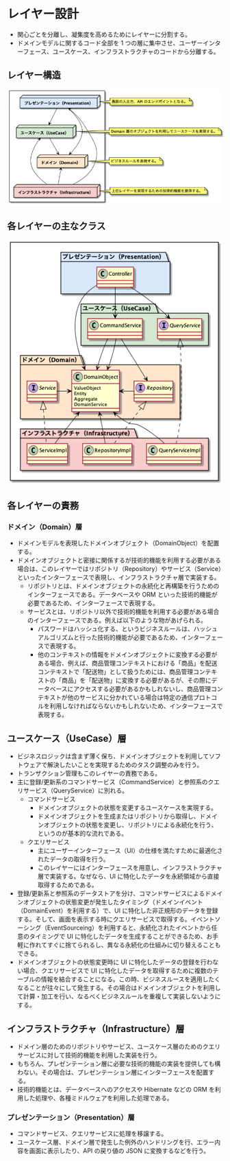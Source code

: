 # レイヤー設計
- 関心ごとを分離し、凝集度を高めるためにレイヤーに分割する。
- ドメインモデルに関するコード全部を 1 つの層に集中させ、ユーザーインターフェース、ユースケース、インフラストラクチャのコードから分離する。

## レイヤー構造
![](./drawing/LayerStructure/LayerStructure.png)

## 各レイヤーの主なクラス
![](./drawing/LayerStructure_TypicalClass/LayerStructure_TypicalClass.png)

## 各レイヤーの責務
### ドメイン（Domain）層
- ドメインモデルを表現したドメインオブジェクト（DomainObject）を配置する。
- ドメインオブジェクトと密接に関係するが技術的機能を利用する必要がある場合は、このレイヤーではリポジトリ（Repository）やサービス（Service）といったインターフェースで表現し、インフラストラクチャ層で実装する。
  - リポジトリとは、ドメインオブジェクトの永続化と再構築を行うためのインターフェースである。データベースや ORM といった技術的機能が必要であるため、インターフェースで表現する。
  - サービスとは、リポジトリ以外で技術的機能を利用する必要がある場合のインターフェースである。例えば以下のような物があげられる。
    - パスワードはハッシュ化する、というビジネスルールは、ハッシュアルゴリズムと行った技術的機能が必要であるため、インターフェースで表現する。
    - 他のコンテキストの情報をドメインオブジェクトに変換する必要がある場合、例えば、商品管理コンテキストにおける「商品」を配送コンテキストで「配送物」として扱うためには、商品管理コンテキストの「商品」を「配送物」に変換する必要があるが、その際にデータベースにアクセスする必要があるかもしれないし、商品管理コンテキストが他のサービスに分かれている場合は特定の通信プロトコルを利用しなければならないかもしれないため、インターフェースで表現する。

## ユースケース（UseCase）層
- ビジネスロジックは含まず薄く保ち、ドメインオブジェクトを利用してソフトウェアで解決したいことを実現するためのタスク調整のみを行う。
- トランザクション管理もこのレイヤーの責務である。
- 主に登録/更新系のコマンドサービス（CommandService）と参照系のクエリサービス（QueryService）に別れる。
  - コマンドサービス
    - ドメインオブジェクトの状態を変更するユースケースを実現する。
    - ドメインオブジェクトを生成またはリポジトリから取得し、ドメインオブジェクトの状態を変更し、リポジトリによる永続化を行う、というのが基本的な流れである。
  - クエリサービス
    - 主にユーザーインターフェース（UI）の仕様を満たすために最適化されたデータの取得を行う。
    - このレイヤーにはインターフェースを用意し、インフラストラクチャ層で実装する。なぜなら、UI に特化したデータを永続領域から直接取得するためである。
- 登録/更新系と参照系のデータストアを分け、コマンドサービスによるドメインオブジェクトの状態変更が発生したタイミング（ドメインイベント（DomainEvent）を利用する）で、UI に特化した非正規形のデータを登録する。そして、画面を表示する時にクエリサービスで取得する。イベントソーシング（EventSourceing）を利用すると、永続化されたイベントから任意のタイミングで UI に特化したデータを生成することができるため、お手軽に作れてすぐに捨てられるし、異なる永続化の仕組みに切り替えることもできる。
- ドメインオブジェクトの状態変更時に UI に特化したデータの登録を行わない場合、クエリサービスで UI に特化したデータを取得するために複数のテーブルの情報を結合することになる。この時、ビジネスルースを適用したくなることが往々にして発生する。その場合はドメインオブジェクトを利用して計算・加工を行い、なるべくビジネスルールを重複して実装しないようにする。

## インフラストラクチャ（Infrastructure）層
- ドメイン層のためのリポジトリやサービス、ユースケース層のためのクエリサービスに対して技術的機能を利用した実装を行う。
- もちろん、プレゼンテーション層に必要な技術的機能の実装を提供しても構わない。その場合は、プレゼンテーション層にインターフェースを配置する。
- 技術的機能とは、データベースへのアクセスや Hibernate などの ORM を利用した処理や、各種ミドルウェアを利用した処理である。

### プレゼンテーション（Presentation）層
- コマンドサービス、クエリサービスに処理を移譲する。
- ユースケース層、ドメイン層で発生した例外のハンドリングを行、エラー内容を画面に表示したり、API の戻り値の JSON に変換するなどを行う。
